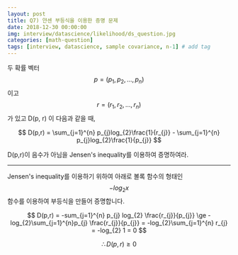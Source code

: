 ```yaml
---
layout: post
title: Q7) 얀센 부등식을 이용한 증명 문제
date: 2018-12-30 00:00:00
img: interview/datascience/likelihood/ds_question.jpg
categories: [math-question] 
tags: [interview, datascience, sample covariance, n-1] # add tag
---
```


두 확률 벡터 $$ p = (p_{1}, p_{2}, ..., p_{n}) $$ 이고 $$ r = (r_{1}, r_{2}, ..., r_{n}) $$ 가 있고 D(p, r) 이 다음과 같을 때,

$$ D(p,r) = \sum_{j=1}^{n} p_{j}log_{2}\frac{1}{r_{j}} - \sum_{j=1}^{n} p_{j}log_{2}\frac{1}{p_{j}} $$

D(p,r)이 음수가 아님을 Jensen's inequality를 이용하여 증명하여라.

---

Jensen\'s inequality를 이용하기 위하여 아래로 볼록 함수의 형태인 $$ -log_{2}x $$ 함수를 이용하여 부등식을 만들어 증명합니다.

$$ D(p,r) = -sum_{j=1}^{n} p_{j} log_{2} \frac{r_{j}}{p_{j}} \ge -log_{2}\sum_{j=1}^{n}p_{j} \frac{r_{j}}{p_{j}} = -log_{2}\sum_{j=1}^{n} r_{j} = -log_{2} 1 = 0 $$

$$ \therefore D(p,r) \ge 0 $$


